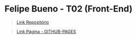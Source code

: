 # Felipe Bueno - T02 (Front-End) 

> [Link Repositório](https://github.com/Felipe-BP/t2)

> [Link Página - GITHUB-PAGES](https://felipe-bp.github.io/t2/)
